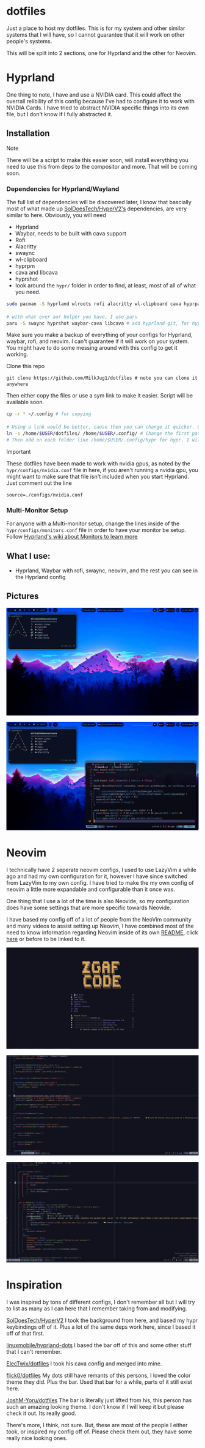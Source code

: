 # dotfiles  
Just a place to host my dotfiles. This is for my system and other similar systems that I will have, so I cannot guarantee that it will work on other people's systems.

This will be split into  2 sections, one for Hyprland and the other for Neovim.

# Hyprland

One thing to note, I have and use a NVIDIA card. This could affect the overrall relibility of this config because I've had to configure it to work with NVIDIA Cards. I have tried to abstract NVIDIA specific things into its own file, but I don't know if I fully abstracted it.

## Installation

> [!NOTE]
> There will be a script to make this easier soon, will install everything you need to use this
> from deps to the compositor and more.
> That will be coming soon.

### Dependencies for Hyprland/Wayland
The full list of dependencies will be discovered later, I know that bascially most of what made up [SolDoesTech/HyperV2's](https://github.com/SolDoesTech/HyprV2) dependencies, are very similar to here. Obviously, you will need

- Hyprland
- Waybar, needs to be built with cava support
- Rofi
- Alacritty
- swaync
- wl-clipboard
- hyprpm
- cava and libcava
- hyprshot
- look around the `hypr/` folder in order to find, at least, most of all of what you need.

```sh 
sudo pacman -S hyprland wlroots rofi alacritty wl-clipboard cava hyprpaper

# with what ever aur helper you have, I use paru 
paru -S swaync hyprshot waybar-cava libcava # add hyprland-git, for hyprpm, arch hasn't updated the hyprland package yet.
```

Make sure you make a backup of everything of your configs for Hyprland, waybar, rofi, and neovim. I can't guarantee if it will work on your system.
You might have to do some messing around with this config to get it working.

Clone this repo
```
git clone https://github.com/MilkJug1/dotfiles # note you can clone it anywhere
```

Then either copy the files or use a sym link to make it easier. Script will be available soon.

```sh
cp -r * ~/.config # for copying

# Using a link would be better, cause then you can change it quicker. Using soft links
ln -s /home/$USER/dotfiles/ /home/$USER/.config/ # Change the first path to a spot where this repo is at
# Then add on each folder like /home/$USER/.config/hypr for hypr. I will be making a script soon.
```
>[!IMPORTANT]
> These dotfiles have been made to work with nvidia gpus, as noted by the `hypr/configs/nvidia.conf` file in here, if you aren't running a nvidia gpu, you might want to make sure that file isn't included when you start Hyprland. Just comment out the line
>```
>source=./configs/nvidia.conf
>```

### Multi-Monitor Setup
For anyone with a Multi-monitor setup, change the lines inside of the `hypr/configs/monitors.conf` file in order to have your monitor be setup. Follow [Hyprland's wiki about Monitors to learn more](https://wiki.hyprland.org/Configuring/Monitors/)


## What I use:
- Hyprland, Waybar with rofi, swaync, neovim, and the rest you can see in the Hyprland config

## Pictures
![](pictures/desktop.png)


![](pictures/desktop-withnvim.png)

# Neovim 

I technically have 2 seperate neovim configs, I used to use LazyVim a while ago and had my own configuration for it, however I have since switched from LazyVim to my own config. I have tried to make the my own config of neovim a little more expandable and configurable than it once was. 

One thing that I use a lot of the time is also Neovide, so my configuration does have some settings that are more specific towards Neovide. 

I have based my config off of a lot of people from the NeoVim community and many videos to assist setting up Neovim, I have combined most of the need to know information regarding Neovim inside of its own [README](/nvim/README.md), click [here](/nvim/README.md) or before to be linked to it.

![](./pictures/NeoVim.png)

![](./pictures/NeovimCpp.png)

![](./pictures/NeovimRust.png)

# Inspiration
I was inspired by tons of different configs, I don't remember all but I will try to list as many as I can here that I remember taking from and modifying.

[SolDoesTech/HyperV2](https://github.com/SolDoesTech/HyprV2) I took the background from here, and based my hypr keybindings off of it. Plus a lot of the same deps work here, since I based it off of that first.

[linuxmobile/hyprland-dots](https://github.com/linuxmobile/hyprland-dots/tree/Sakura)
I based the bar off of this and some other stuff that I can't remember.

[ElecTwix/dotfiles](https://github.com/ElecTwix/dotfiles/tree/main) I took his cava config and merged into mine. 

[flick0/dotfiles](https://github.com/flick0/dotfiles) My dots still have remants of this persons, I loved the color theme they did. Plus the bar. Used that bar for a while, parts of it still exist here.

[JoshM-Yoru/dotfiles](https://github.com/JoshM-Yoru/dotfiles/tree/main) The bar is literally just lifted from his, this person has such an amazing looking theme. I don't know if I will keep it but please check it out. Its really good.

There's more, I think, not sure. But, these are most of the people I either took, or inspired my config off of. Please check them out, they have some really nice looking ones.



